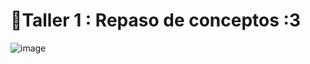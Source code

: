 # 🌃Taller 1 : Repaso de conceptos :3
![image](https://github.com/camila21dun/Ventas/assets/127644009/5ae92b8f-15df-4161-9a7f-5f2efe8a5a2c)
